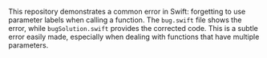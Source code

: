 This repository demonstrates a common error in Swift: forgetting to use parameter labels when calling a function. The `bug.swift` file shows the error, while `bugSolution.swift` provides the corrected code.  This is a subtle error easily made, especially when dealing with functions that have multiple parameters.